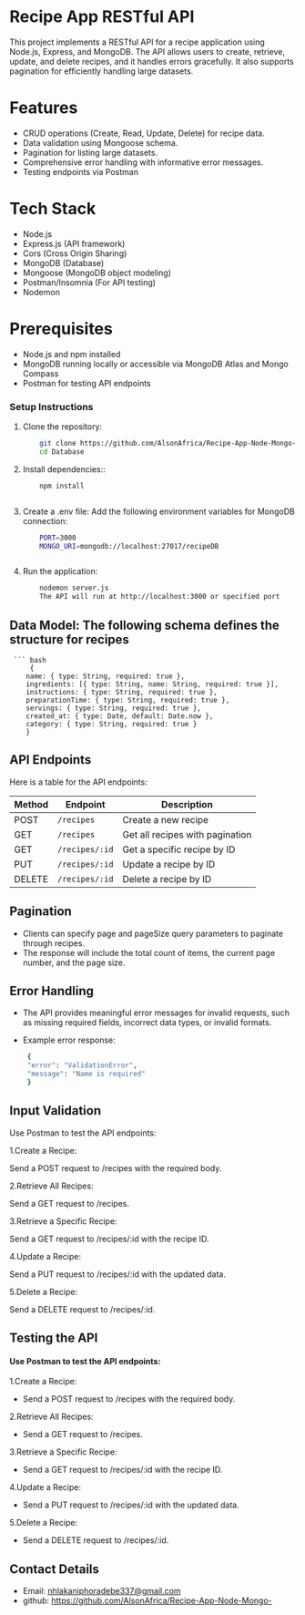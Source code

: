 # Recipe App RESTful API
This project implements a RESTful API for a recipe application using Node.js, Express, and MongoDB. The API allows users to create, retrieve, update, and delete recipes, and it handles errors gracefully. It also supports pagination for efficiently handling large datasets.

# Features
- CRUD operations (Create, Read, Update, Delete) for recipe data.
- Data validation using Mongoose schema.
- Pagination for listing large datasets.
- Comprehensive error handling with informative error messages.
- Testing endpoints via Postman 

# Tech Stack
- Node.js
- Express.js (API framework)
- Cors (Cross Origin Sharing)
- MongoDB (Database)
- Mongoose (MongoDB object modeling)
- Postman/Insomnia (For API testing)
- Nodemon

# Prerequisites
- Node.js and npm installed
- MongoDB running locally or accessible via MongoDB Atlas and Mongo Compass
- Postman for testing API endpoints

### Setup Instructions
1. Clone the repository:
    ``` bash
        git clone https://github.com/AlsonAfrica/Recipe-App-Node-Mongo-
        cd Database


2. Install dependencies::
    ``` bash
        npm install



3. Create a .env file: Add the following environment variables for MongoDB connection:
    ``` bash
        PORT=3000
        MONGO_URI=mongodb://localhost:27017/recipeDB



4. Run the application:
    ``` bash
        nodemon server.js
        The API will run at http://localhost:3000 or specified port


## Data Model: The following schema defines the structure for recipes
     ``` bash
         {
        name: { type: String, required: true },
        ingredients: [{ type: String, name: String, required: true }],
        instructions: { type: String, required: true },
        preparationTime: { type: String, required: true },
        servings: { type: String, required: true },
        created_at: { type: Date, default: Date.now },
        category: { type: String, required: true }
        }




## API Endpoints

Here is a table for the API endpoints:

| Method | Endpoint             | Description                                  |
|--------|----------------------|----------------------------------------------|
| POST   | `/recipes`            | Create a new recipe                          |
| GET    | `/recipes`            | Get all recipes with pagination              |
| GET    | `/recipes/:id`        | Get a specific recipe by ID                  |
| PUT    | `/recipes/:id`        | Update a recipe by ID                        |
| DELETE | `/recipes/:id`        | Delete a recipe by ID                        |

## Pagination
- Clients can specify page and pageSize query parameters to paginate through recipes.
- The response will include the total count of items, the current page number, and the page size.

## Error Handling
- The API provides meaningful error messages for invalid requests, such as missing required fields, incorrect data types, or invalid formats.
- Example error response:

   ```bash
    {
    "error": "ValidationError",
    "message": "Name is required"
    }

## Input Validation
Use Postman to test the API endpoints:

1.Create a Recipe:

  Send a POST request to /recipes with the required body.

2.Retrieve All Recipes:

  Send a GET request to /recipes.

3.Retrieve a Specific Recipe:

  Send a GET request to /recipes/:id with the recipe ID.

4.Update a Recipe:

   Send a PUT request to /recipes/:id with the updated data.

5.Delete a Recipe:

Send a DELETE request to /recipes/:id.

## Testing the API
#### Use Postman to test the API endpoints:
1.Create a Recipe:

  - Send a POST request to /recipes with the required body.

2.Retrieve All Recipes:

  - Send a GET request to /recipes.

3.Retrieve a Specific Recipe:

 - Send a GET request to /recipes/:id with the recipe ID.

4.Update a Recipe:

 - Send a PUT request to /recipes/:id with the updated data.

5.Delete a Recipe:

 - Send a DELETE request to /recipes/:id.

## Contact Details
- Email: nhlakaniphoradebe337@gmail.com
- github: https://github.com/AlsonAfrica/Recipe-App-Node-Mongo-





